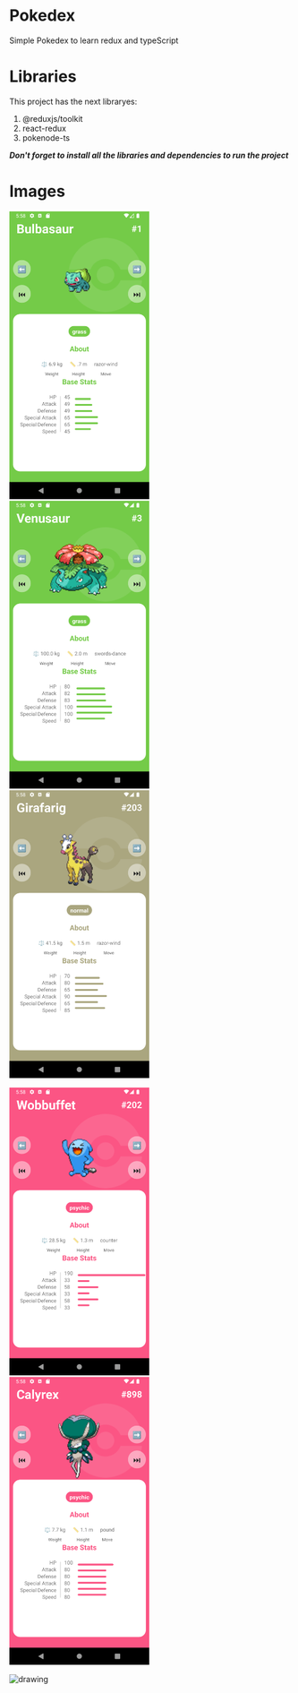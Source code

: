 # Pokedex
Simple Pokedex to learn redux and typeScript

# Libraries

This project has the next libraryes:

1. @reduxjs/toolkit
2. react-redux
3. pokenode-ts

***Don't forget to install all the libraries and dependencies to run the project***

# Images

<img src="/src/images/SC-1.png" alt="drawing" width="250"/> &nbsp;&nbsp;&nbsp;&nbsp;
<img src="/src/images/SC-2.png" alt="drawing" width="250"/> &nbsp;&nbsp;&nbsp;&nbsp;
<img src="/src/images/SC-3.png" alt="drawing" width="250"/> &nbsp;&nbsp;&nbsp;&nbsp;

<img src="/src/images/SC-4.png" alt="drawing" width="250"/> &nbsp;&nbsp;&nbsp;&nbsp;
<img src="/src/images/SC-5.png" alt="drawing" width="250"/> &nbsp;&nbsp;&nbsp;&nbsp;



<img src="ImageApp/Screenshot_1668728871.png" alt="drawing" width="250"/> &nbsp;&nbsp;&nbsp;&nbsp;

